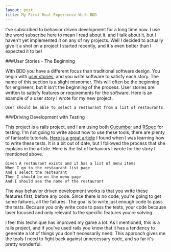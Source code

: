 ```yaml
---
layout: post
title: My First Real Experience With BDD
---
```


I've subscribed to behavior driven development for a long time now. I use the
word subscribe here to mean I read about it, and I talk about it, but I haven't
yet implemented it on any of my projects. Well I decided to actually give it a
shot on a project I started recently, and it's even better than I expected it to
be!

###User Stories - The Beginning

With BDD you have a different focus than traditional software design. You begin
with [user
stories](http://en.wikipedia.org/wiki/User_story), and you write software
to satisfy each story. The name of this section is a slight misnomer. This will often be the beginning for engineers, but it isn't the beginning of the process. User stories are written to satisfy features or requirements for the software.
Here is an example of a user story I wrote for my new project.

~~~~~
User should be able to select a restaurant from a list of restaurants.
~~~~~

###Driving Development with Testing

This project is a rails project, and I am using both [Cucumber](http://cukes.info) and
[RSpec](http://rspec.info) for testing. I'm not going to write about how to use these tools,
there are plenty of fantastic tutorials. [Here is a great article](http://www.sarahmei.com/blog/2010/05/29/outside-in-bdd/)
 I found when I was learning how to write these tests. It is a bit out of date, 
 but I followed the process that she explains in the article. 
 Here is the list of behaviors I wrote for the story I mentioned above.

~~~~~
Given A restaurant exists and it has a list of menu items
When I go to the restaurant list page
And I select the restaurant
Then I should be on the menu page
And I should see the name of the restaurant
~~~~~

The way behavior driven development works is that you write these features first,
before any code. Since there is no code, you're going to get some failures, all
the failures. The goal is to write just enough code to pass the tests. Because
you only write code to pass the tests, your code because laser focused and only
relevant to the specific features you're solving.

I feel this technique has improved my game a lot. As I mentioned, this is a
rails project, and if you've used rails you know that it has a tendency to
generate a lot of things you don't necessarily need. This approach gives me the
tools I need to fight back against unnecessary code, and so far it's pretty
wonderful.
